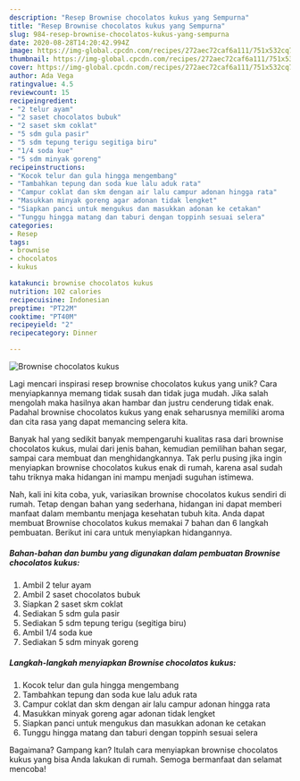 ```yaml
---
description: "Resep Brownise chocolatos kukus yang Sempurna"
title: "Resep Brownise chocolatos kukus yang Sempurna"
slug: 984-resep-brownise-chocolatos-kukus-yang-sempurna
date: 2020-08-28T14:20:42.994Z
image: https://img-global.cpcdn.com/recipes/272aec72caf6a111/751x532cq70/brownise-chocolatos-kukus-foto-resep-utama.jpg
thumbnail: https://img-global.cpcdn.com/recipes/272aec72caf6a111/751x532cq70/brownise-chocolatos-kukus-foto-resep-utama.jpg
cover: https://img-global.cpcdn.com/recipes/272aec72caf6a111/751x532cq70/brownise-chocolatos-kukus-foto-resep-utama.jpg
author: Ada Vega
ratingvalue: 4.5
reviewcount: 15
recipeingredient:
- "2 telur ayam"
- "2 saset chocolatos bubuk"
- "2 saset skm coklat"
- "5 sdm gula pasir"
- "5 sdm tepung terigu segitiga biru"
- "1/4 soda kue"
- "5 sdm minyak goreng"
recipeinstructions:
- "Kocok telur dan gula hingga mengembang"
- "Tambahkan tepung dan soda kue lalu aduk rata"
- "Campur coklat dan skm dengan air lalu campur adonan hingga rata"
- "Masukkan minyak goreng agar adonan tidak lengket"
- "Siapkan panci untuk mengukus dan masukkan adonan ke cetakan"
- "Tunggu hingga matang dan taburi dengan toppinh sesuai selera"
categories:
- Resep
tags:
- brownise
- chocolatos
- kukus

katakunci: brownise chocolatos kukus 
nutrition: 102 calories
recipecuisine: Indonesian
preptime: "PT22M"
cooktime: "PT40M"
recipeyield: "2"
recipecategory: Dinner

---
```



![Brownise chocolatos kukus](https://img-global.cpcdn.com/recipes/272aec72caf6a111/751x532cq70/brownise-chocolatos-kukus-foto-resep-utama.jpg)

Lagi mencari inspirasi resep brownise chocolatos kukus yang unik? Cara menyiapkannya memang tidak susah dan tidak juga mudah. Jika salah mengolah maka hasilnya akan hambar dan justru cenderung tidak enak. Padahal brownise chocolatos kukus yang enak seharusnya memiliki aroma dan cita rasa yang dapat memancing selera kita.

Banyak hal yang sedikit banyak mempengaruhi kualitas rasa dari brownise chocolatos kukus, mulai dari jenis bahan, kemudian pemilihan bahan segar, sampai cara membuat dan menghidangkannya. Tak perlu pusing jika ingin menyiapkan brownise chocolatos kukus enak di rumah, karena asal sudah tahu triknya maka hidangan ini mampu menjadi suguhan istimewa.




Nah, kali ini kita coba, yuk, variasikan brownise chocolatos kukus sendiri di rumah. Tetap dengan bahan yang sederhana, hidangan ini dapat memberi manfaat dalam membantu menjaga kesehatan tubuh kita. Anda dapat membuat Brownise chocolatos kukus memakai 7 bahan dan 6 langkah pembuatan. Berikut ini cara untuk menyiapkan hidangannya.

<!--inarticleads1-->

##### Bahan-bahan dan bumbu yang digunakan dalam pembuatan Brownise chocolatos kukus:

1. Ambil 2 telur ayam
1. Ambil 2 saset chocolatos bubuk
1. Siapkan 2 saset skm coklat
1. Sediakan 5 sdm gula pasir
1. Sediakan 5 sdm tepung terigu (segitiga biru)
1. Ambil 1/4 soda kue
1. Sediakan 5 sdm minyak goreng




<!--inarticleads2-->

##### Langkah-langkah menyiapkan Brownise chocolatos kukus:

1. Kocok telur dan gula hingga mengembang
1. Tambahkan tepung dan soda kue lalu aduk rata
1. Campur coklat dan skm dengan air lalu campur adonan hingga rata
1. Masukkan minyak goreng agar adonan tidak lengket
1. Siapkan panci untuk mengukus dan masukkan adonan ke cetakan
1. Tunggu hingga matang dan taburi dengan toppinh sesuai selera




Bagaimana? Gampang kan? Itulah cara menyiapkan brownise chocolatos kukus yang bisa Anda lakukan di rumah. Semoga bermanfaat dan selamat mencoba!
